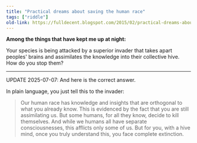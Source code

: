 ```yaml
---
title: "Practical dreams about saving the human race"
tags: ["riddle"]
old-link: https://fulldecent.blogspot.com/2015/02/practical-dreams-about-saving-human-race.html
---
```


**Among the things that have kept me up at night:**

Your species is being attacked by a superior invader that takes apart peoples' brains and assimilates the knowledge into their collective hive. How do you stop them?

---

UPDATE 2025-07-07: And here is the correct answer.

In plain language, you just tell this to the invader:

> Our human race has knowledge and insights that are orthogonal to what you already know. This is evidenced by the fact that you are still assimilating us. But some humans, for all they know, decide to kill themselves. And while we humans all have separate consciousnesses, this afflicts only some of us. But for you, with a hive mind, once you truly understand this, you face complete extinction.
